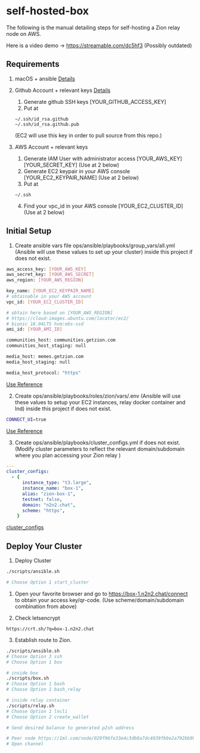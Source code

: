 # self-hosted-box

The following is the manual detailing steps for self-hosting a Zion relay node on AWS.

Here is a video demo -> https://streamable.com/dc5hf3 (Possibly outdated)

## Requirements
1. macOS + ansible [Details](ops/ansible/README.md)
2. Github Account + relevant keys [Details](https://docs.github.com/en/github/authenticating-to-github/connecting-to-github-with-ssh/generating-a-new-ssh-key-and-adding-it-to-the-ssh-agent) 
   1. Generate github SSH keys [YOUR_GITHUB_ACCESS_KEY] 
   2. Put at

    ```
    ~/.ssh/id_rsa.github
    ~/.ssh/id_rsa.github.pub
    ```
     (EC2 will use this key in order to pull source from this repo.)

3. AWS Account + relevant keys
    1. Generate IAM User with administrator access [YOUR_AWS_KEY] [YOUR_SECRET_KEY] (Use at 2 below)
    2. Generate EC2 keypair in your AWS console [YOUR_EC2_KEYPAIR_NAME] (Use at 2 below)
    3. Put at

    ```
    ~/.ssh
    ```
    4. Find your vpc_id in your AWS console [YOUR_EC2_CLUSTER_ID] (Use at 2 below)

## Initial Setup

1. Create ansible vars file ops/ansible/playbooks/group_vars/all.yml (Ansible will use these values to set up your cluster) inside this project if does not exist.

```bash
aws_access_key: [YOUR_AWS_KEY]
aws_secret_key: [YOUR_AWS_SECRET]
aws_region: [YOUR_AWS_REGION]

key_name: [YOUR_EC2_KEYPAIR_NAME]
# obtainable in your AWS account
vpc_id: [YOUR_EC2_CLUSTER_ID]

# obtain here based on [YOUR_AWS_REGION]
# https://cloud-images.ubuntu.com/locator/ec2/
# bionic 18.04LTS hvm:ebs-ssd
ami_id: [YOUR_AMI_ID]

communities_host: communities.getzion.com
communities_host_staging: null

media_host: memes.getzion.com
media_host_staging: null

media_host_protocol: "https"
```

[Use Reference](ops/ansible/playbooks/group_vars/all.yml)

2. Create ops/ansible/playbooks/roles/zion/vars/.env (Ansible will use these values to setup your EC2 instances, relay docker container and lnd) inside this project if does not exist.
   
```bash
CONNECT_UI=true
```

[Use Reference](ops/ansible/playbooks/roles/zion/tasks/main.yml)

3. Create ops/ansible/playbooks/cluster_configs.yml if does not exist.
   (Modify cluster parameters to reflect the relevant domain/subdomain where you plan accessing your Zion relay )

```yaml
---
cluster_configs:
  - {
      instance_type: "t3.large",
      instance_name: "box-1",
      alias: "zion-box-1",
      testnet: false,
      domain: "n2n2.chat",
      scheme: "https",
    }
```

[cluster_configs](ops/ansible/playbooks/cluster_configs.yml) 

## Deploy Your Cluster
1. Deploy Cluster
```bash 
./scripts/ansible.sh

# Choose Option 1 start_cluster
```

1. Open your favorite browser and go to https://box-1.n2n2.chat/connect to obtain your access key/qr-code. (Use scheme/domain/subdomain combination from above)

2. Check letsencrypt

```
https://crt.sh/?q=box-1.n2n2.chat
```

3. Establish route to Zion.

```bash
./scripts/ansible.sh
# Choose Option 3 ssh
# Choose Option 1 box

# inside box
./scripts/box.sh
# Choose Option 1 bash
# Choose Option 1 bash_relay

# inside relay container
./scripts/relay.sh
# Choose Option 1 lncli
# Choose Option 2 create_wallet

# Send desired balance to generated p2sh address

# Peer node https://1ml.com/node/029f96fe33e4c3db0a7dc4039fb9e2a792bb99ef62589c9932bce2a59a06b650d7
# Open channel

```